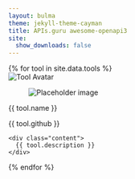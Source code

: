 ```yaml
---
layout: bulma
theme: jekyll-theme-cayman
title: APIs.guru awesome-openapi3
site:
  show_downloads: false
---
```


<div class="tile is-ancestor">
{% for tool in site.data.tools %}
<div class="tile is-parent">
<div class="tile is-4">
<div class="card">
  <div class="card-image">
    <img src="{{ tool.avatar }}" alt="Tool Avatar">
  </div>
  <div class="card-content">
    <div class="media">
      <div class="media-left">
        <figure class="image is-48x48">
          <img src="https://bulma.io/images/placeholders/96x96.png" alt="Placeholder image">
        </figure>
      </div>
      <div class="media-content">
        <p class="title is-4">{{ tool.name }}</p>
        <p class="subtitle is-6">{{ tool.github }}</p>
      </div>
    </div>

    <div class="content">
      {{ tool.description }}
    </div>
  </div>
</div>      
</div>
</div>
{% endfor %}
</div>

<script src="https://cdnjs.cloudflare.com/ajax/libs/zepto/1.2.0/zepto.min.js"></script>
